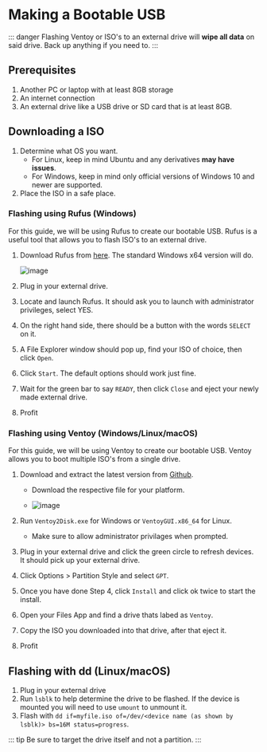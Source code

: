# Making a Bootable USB

::: danger
Flashing Ventoy or ISO's to an external drive will **wipe all data** on said drive. Back up anything if you need to.
:::

## Prerequisites
1. Another PC or laptop with at least 8GB storage
2. An internet connection
3. An external drive like a USB drive or SD card that is at least 8GB.

## Downloading a ISO
1. Determine what OS you want.
   - For Linux, keep in mind Ubuntu and any derivatives **may have issues**.
   - For Windows, keep in mind only official versions of Windows 10 and newer are supported.
2. Place the ISO in a safe place.

### Flashing using Rufus (Windows)

For this guide, we will be using Rufus to create our bootable USB. 
Rufus is a useful tool that allows you to flash ISO's to an external drive.
1. Download Rufus from [here](https://rufus.ie/en/). The standard Windows x64 version will do.

    ![image](/rufus.png)

2. Plug in your external drive.
3. Locate and launch Rufus. It should ask you to launch with administrator privileges, select YES.
4. On the right hand side, there should be a button with the words `SELECT` on it.
5. A File Explorer window should pop up, find your ISO of choice, then click `Open`.
6. Click `Start`. The default options should work just fine.
7. Wait for the green bar to say `READY`, then click `Close` and eject your newly made external drive.
8. Profit

### Flashing using Ventoy (Windows/Linux/macOS)

For this guide, we will be using Ventoy to create our bootable USB. 
Ventoy allows you to boot multiple ISO's from a single drive.
1. Download and extract the latest version from [Github](https://www.ventoy.net/en/download.html). 
   - Download the respective file for your platform.
   
   - ![image](/ventoy/download-alt.png)

2. Run `Ventoy2Disk.exe` for Windows or `VentoyGUI.x86_64` for Linux.
   - Make sure to allow administrator privilages when prompted.

3. Plug in your external drive and click the green circle to refresh devices. It should pick up your external drive.
4. Click Options > Partition Style and select `GPT`.
5. Once you have done Step 4, click `Install` and click ok twice to start the install.
6. Open your Files App and find a drive thats labed as `Ventoy`.
7. Copy the ISO you downloaded into that drive, after that eject it.
8. Profit

## Flashing with dd (Linux/macOS)

1. Plug in your external drive
2. Run `lsblk` to help determine the drive to be flashed. If the device is mounted you will need to use `umount` to unmount it.
3. Flash with `dd if=myfile.iso of=/dev/<device name (as shown by lsblk)> bs=16M status=progress`.

::: tip
Be sure to target the drive itself and not a partition.
:::
